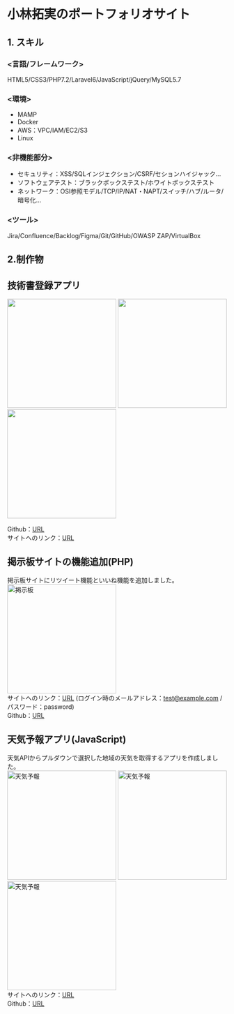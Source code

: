 # 小林拓実のポートフォリオサイト
## 1. スキル
### <言語/フレームワーク>
HTML5/CSS3/PHP7.2/Laravel6/JavaScript/jQuery/MySQL5.7
### <環境>
- MAMP
- Docker
- AWS：VPC/IAM/EC2/S3
- Linux

### <非機能部分>
- セキュリティ：XSS/SQLインジェクション/CSRF/セションハイジャック...
- ソフトウェアテスト：ブラックボックステスト/ホワイトボックステスト
- ネットワーク：OSI参照モデル/TCP/IP/NAT・NAPT/スイッチ/ハブ/ルータ/暗号化...
### <ツール>
Jira/Confluence/Backlog/Figma/Git/GitHub/OWASP ZAP/VirtualBox

## 2.制作物
## 技術書登録アプリ
<img height="250" alt="" src="">   <img height="250" alt="" src=""> <img height="250" alt="" src="">

Github：[URL](https://github.com/takumi98/EngineerBookshelf)<br>
サイトへのリンク：[URL]()<br>

## 掲示板サイトの機能追加(PHP)
掲示板サイトにリツイート機能といいね機能を追加しました。<br>
<img height="250" alt="掲示板" src="https://user-images.githubusercontent.com/68890733/131259163-228cbe49-ce71-4701-bece-2afec63df1f5.png"><br>
サイトへのリンク：[URL](http://54.64.109.161:10080/php-challenge/index.php) (ログイン時のメールアドレス：test@example.com / パスワード：password)<br>
Github：[URL](https://github.com/takumi98/quelcode-php/tree/feature/php-challenge)

## 天気予報アプリ(JavaScript)
天気APIからプルダウンで選択した地域の天気を取得するアプリを作成しました。<br>
<img height="250" alt="天気予報" src="https://user-images.githubusercontent.com/68890733/131260760-05609d19-a23c-4cc9-9bf8-4bd486b6ab0d.png">
<img height="250" alt="天気予報" src="https://user-images.githubusercontent.com/68890733/131260799-28b7fcd2-b4d3-419c-9913-f5b6fa842bc0.png">
<img height="250" alt="天気予報" src="https://user-images.githubusercontent.com/68890733/131260848-dee12c0c-3548-4047-8d11-d6f47d3b5d3e.png"><br>
サイトへのリンク：[URL](https://takumi98.github.io/quelcode-js/js-weather/index.html)<br>
Github：[URL](https://github.com/takumi98/quelcode-js/tree/feature/js-challenge1)

